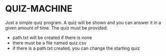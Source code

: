 # QUIZ-MACHINE

Just a simple quiz program. A quiz will be shown and you can answer it in a given amount of time. The quiz must be provided.

- path.txt will be created if there is none
- there must be a file named quiz.csv
- if there is a path.txt created, you can change the starting quiz
